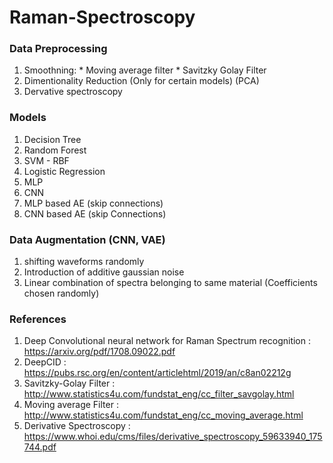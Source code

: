 # Raman-Spectroscopy

### Data Preprocessing
  1. Smoothning:
    * Moving average filter
    * Savitzky Golay Filter
  2. Dimentionality Reduction (Only for certain models) (PCA)
  3. Dervative spectroscopy

### Models

  1. Decision Tree
  2. Random Forest
  3. SVM - RBF
  4. Logistic Regression
  5. MLP
  6. CNN
  7. MLP based AE (skip connections)
  8. CNN based AE (skip Connections)
  
### Data Augmentation (CNN, VAE)

  1. shifting waveforms randomly
  2. Introduction of additive gaussian noise
  3. Linear combination of spectra belonging to same material (Coefficients chosen randomly)
 
 ### References 
 
  1. Deep Convolutional neural network for Raman Spectrum recognition : https://arxiv.org/pdf/1708.09022.pdf
  2. DeepCID : https://pubs.rsc.org/en/content/articlehtml/2019/an/c8an02212g
  3. Savitzky-Golay Filter : http://www.statistics4u.com/fundstat_eng/cc_filter_savgolay.html
  4. Moving average Filter : http://www.statistics4u.com/fundstat_eng/cc_moving_average.html
  5. Derivative Spectroscopy : https://www.whoi.edu/cms/files/derivative_spectroscopy_59633940_175744.pdf


